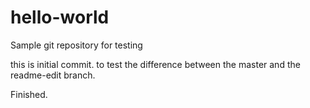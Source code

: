 # hello-world
Sample git repository for testing

this is initial commit. to test the difference between the master and
the readme-edit branch.

Finished.
